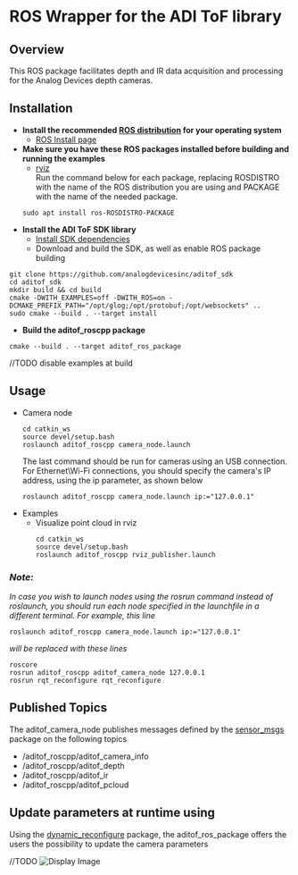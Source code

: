 
# ROS Wrapper for the ADI ToF library

## Overview
This ROS package facilitates depth and IR data acquisition and processing for the Analog Devices depth cameras.

## Installation

- **Install the recommended [ROS distribution](http://wiki.ros.org/Distributions) for your operating system**
  - [ROS Install page](http://wiki.ros.org/ROS/Installation)
- **Make sure you have these ROS packages installed before building and running the examples**
  - [rviz](http://wiki.ros.org/rviz)\
    Run the command below for each package, replacing ROSDISTRO with the name of the ROS distribution you are using and PACKAGE with the name of the needed package.
  ```console
  sudo apt install ros-ROSDISTRO-PACKAGE
  ```
- **Install the ADI ToF SDK library**
  - [Install SDK dependencies](https://github.com/analogdevicesinc/aditof_sdk/blob/6c7fb376aeec73a21ab177adf297c5781bcbd544/doc/linux/build_instructions.md#installing-the-dependencies)
  - Download and build the SDK, as well as enable ROS package building
```console
git clone https://github.com/analogdevicesinc/aditof_sdk
cd aditof_sdk
mkdir build && cd build
cmake -DWITH_EXAMPLES=off -DWITH_ROS=on -DCMAKE_PREFIX_PATH="/opt/glog;/opt/protobuf;/opt/websockets" ..
sudo cmake --build . --target install
```
 - **Build the aditof_roscpp package**
  ```console
  cmake --build . --target aditof_ros_package
  ```
  
  //TODO
  disable examples at build

## Usage
- Camera node
    ```console
    cd catkin_ws
    source devel/setup.bash
    roslaunch aditof_roscpp camera_node.launch
    ```
    The last command should be run for cameras using an USB connection. For Ethernet\Wi-Fi connections, you should specify the camera's IP address, using the ip parameter, as shown below
    ```console
    roslaunch aditof_roscpp camera_node.launch ip:="127.0.0.1"
    ```
- Examples
  - Visualize point cloud in rviz
    ```console
    cd catkin_ws
    source devel/setup.bash
    roslaunch aditof_roscpp rviz_publisher.launch
    ```

 ### ***Note:***
 *In case you wish to launch nodes using the rosrun command instead of roslaunch, you should run each node specified in the launchfile in a different terminal. For example, this line*
```console
roslaunch aditof_roscpp camera_node.launch ip:="127.0.0.1"
```
*will be replaced with these lines*
 
```console
roscore
rosrun aditof_roscpp aditof_camera_node 127.0.0.1
rosrun rqt_reconfigure rqt_reconfigure
```
## Published Topics
The aditof_camera_node publishes messages defined by the [sensor_msgs](http://wiki.ros.org/sensor_msgs) package on the following topics
- /aditof_roscpp/aditof_camera_info
- /aditof_roscpp/aditof_depth
- /aditof_roscpp/aditof_ir
- /aditof_roscpp/aditof_pcloud

## Update parameters at runtime using
Using the [dynamic_reconfigure](http://wiki.ros.org/dynamic_reconfigure) package, the aditof_ros_package offers the users the possibility to update the camera parameters


//TODO
![Display Image](https://github.com/analogdevicesinc/aditof_sdk/blob/master/doc/img/ros_rqt_reconfigure.png)
